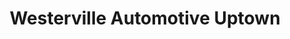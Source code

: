 ---
title: "Westerville Automotive Uptown"
url: /westerville/westerville-automotive-uptown/
shop: car repair
---
